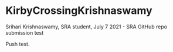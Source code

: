 # KirbyCrossingKrishnaswamy
Srihari Krishnaswamy, SRA student, July 7 2021 - SRA GitHub repo submission test


Push test.
